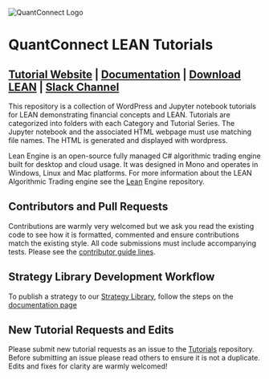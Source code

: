 ![QuantConnect Logo](https://cdn.quantconnect.com/web/i/logo-small.png)
# QuantConnect LEAN Tutorials

[Tutorial Website][1] | [Documentation][2] | [Download LEAN][3] | [Slack Channel][8]
----------

This repository is a collection of WordPress and Jupyter notebook tutorials for LEAN demonstrating financial concepts and LEAN. Tutorials are categorized into folders with each Category and Tutorial Series. The Jupyter notebook and the associated HTML webpage must use matching file names. The HTML is generated and displayed with wordpress.

Lean Engine is an open-source fully managed C# algorithmic trading engine built for desktop and cloud usage. It was designed in Mono and operates in Windows, Linux and Mac platforms. For more information about the LEAN Algorithmic Trading engine see the [Lean][4] Engine repository.

## Contributors and Pull Requests ##

Contributions are warmly very welcomed but we ask you read the existing code to see how it is formatted, commented and ensure contributions match the existing style. All code submissions must include accompanying tests. Please see the [contributor guide lines][7].

## Strategy Library Development Workflow ##

To publish a strategy to our [Strategy Library](https://www.quantconnect.com/tutorials/strategy-library/strategy-library), follow the steps on the [documentation page](https://www.quantconnect.com/docs/v2/writing-algorithms/strategy-library#03-Contribute-Tutorials)

## New Tutorial Requests and Edits ##

Please submit new tutorial requests as an issue to the [Tutorials][5] repository. Before submitting an issue please read others to ensure it is not a duplicate. Edits and fixes for clarity are warmly welcomed!

[1]: https://www.quantconnect.com/tutorials "Tutorials Viewer"
[2]: https://www.quantconnect.com/lean/docs "Lean Documentation"
[3]: https://github.com/QuantConnect/Lean/archive/master.zip
[4]: https://github.com/QuantConnect/Lean
[5]: https://github.com/QuantConnect/Tutorials/issues
[7]: https://github.com/QuantConnect/Lean/blob/master/CONTRIBUTING.md
[8]: https://www.quantconnect.com/slack
